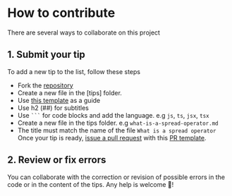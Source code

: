# How to contribute

There are several ways to collaborate on this project

## 1. Submit your tip

To add a new tip to the list, follow these steps

- Fork the [repository](https://github.com/frontendtips/forfrontend.tips)
- Create a new file in the [tips] folder.
- Use [this template](TIPS_TEMPLATE.md) as a guide
- Use h2 (##) for subtitles
- Use ` ``` ` for code blocks and add the language. e.g `js`, `ts`, `jsx`, `tsx`
- Create a new file in the tips folder. e.g `what-is-a-spread-operator.md`
- The title must match the name of the file `What is a spread operator`
  Once your tip is ready, [issue a pull request](https://help.github.com/articles/using-pull-requests/) with this [PR template](PULL_REQUEST_TEMPLATE.md).

## 2. Review or fix errors

You can collaborate with the correction or revision of possible errors in the code or in the content of the tips.
Any help is welcome 💪!
